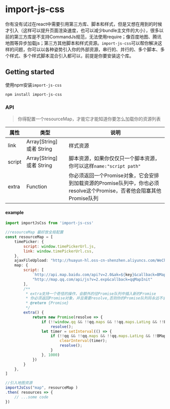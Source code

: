 # import-js-css
你有没有试过在react中需要引用第三方库、脚本和样式，但是又想在用到的时候才引入（这样可以提升页面渲染速度，也可以减少bundle主文件的大小），很多以前的第三方库是不支持CommandJs规范，无法使用require；像百度地图、腾讯地图等异步加载js；第三方其他脚本和样式资源。`import-js-css`可以帮你解决这样的问题，你可以以各种姿势引入你的外部资源，串行的、并行的、多个脚本、多个样式、多个样式脚本混合引入都可以，前提是你要安装这个库。

Getting started
---------------
使用npm安装`import-js-css`
```shell
npm install import-js-css
```

### API
> 你得配置一个resourceMap，才能它才能知道你要怎么加载你的资源列表

| 属性 | 类型 | 说明 |
|-------------|-----------------|----------------------------------------------------------------|
| link | Array[String] 或者 String | 样式资源 |
| script | Array[String] 或者 String | 脚本资源，如果你仅仅只一个脚本资源，你可以这样`name:"script path"` |
| extra | Function | 你必须返回一个Promise对象，它会安排到加载资源的Promise队列中，你也必须resolve这个Promise，否者他会阻塞其他Promise队列 |

#### example
```js
import importJsCss from 'import-js-css'

//resourceMap 最好放全局配置
const resourceMap = [
	timePicker: {
        script: window.timePickerUrl.js,
        link: window.timePickerUrl.css,
    },
	ajaxFileUpload: "http://huayun-hl.oss-cn-shenzhen.aliyuncs.com/WeChat/vendors/ajaxfileupload.js",
	map: {
        script: [
        	`http://api.map.baidu.com/api?v=2.0&ak=${key}&callback=BMapInit`, 
        	"http://map.qq.com/api/js?v=2.exp&callback=qqMapInit"
        ],
        /**
         * extra支持一个奇怪的操作，会额外的往Promise队列中插入新的Promise
         * 你必须返回Promise对象，并且需要resolve,否则你的Promise队列将永远不会resolve
         * @return {Promise} 
         */
        extra() {
            return new Promise(resolve => {
                if (!!window.qq && !!qq.maps && !!qq.maps.LatLng && !!BMap)
                    resolve();
                let timer = setInterval(() => {
                    if (!!qq && !!qq.maps && !!qq.maps.LatLng && !!BMap) {
                        clearInterval(timer);
                        resolve();
                    }
                }, 1000)
            })
        }
    },
]

//引入地图资源
importJsCss("map", resourceMap )
.then( resources => {
	// ...some code
})
```